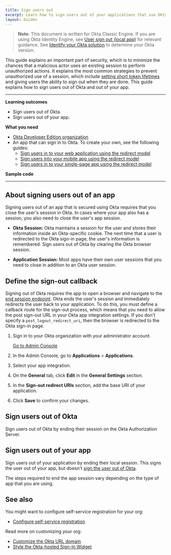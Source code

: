 ```yaml
---
title: Sign users out
excerpt: Learn how to sign users out of your applications that use Okta's APIs.
layout: Guides
---
```


> **Note**: This document is written for Okta Classic Engine. If you are using Okta Identity Engine, see [User sign out (local app)](/docs/guides/oie-embedded-sdk-use-case-basic-sign-out/-/main/) for relevant guidance. See [Identify your Okta solution](https://help.okta.com/okta_help.htm?type=oie&id=ext-oie-version) to determine your Okta version.

This guide explains an important part of security, which is to minimize the chances that a malicious actor uses an existing session to perform unauthorized actions. It explains the most common strategies to prevent unauthorized use of a session, which include [setting short token lifetimes](/docs/guides/configure-access-policy/main/#configure-a-custom-access-token-lifetime-per-client) and giving users the ability to sign out when they are done. This guide explains how to sign users out of Okta and out of your app.

---

**Learning outcomes**

* Sign users out of Okta.
* Sign users out of your app.

**What you need**

* [Okta Developer Edition organization](https://developer.okta.com/signup)
* An app that can sign in to Okta. To create your own, see the following guides:
  * [Sign users in to your web application using the redirect model](/docs/guides/sign-into-web-app-redirect/)
  * [Sign users into your mobile app using the redirect model](/docs/guides/sign-into-mobile-app-redirect/)
  * [Sign users in to your single-page app using the redirect model](/docs/guides/sign-into-spa-redirect/)

**Sample code**

<StackSelector snippet="samplecode" noSelector/>

---

## About signing users out of an app

Signing users out of an app that is secured using Okta requires that you close the user's session in Okta. In cases where your app also has a session, you also need to close the user's app session.

* **Okta Session:** Okta maintains a session for the user and stores their information inside an Okta-specific cookie. The next time that a user is redirected to the Okta sign-in page, the user's information is remembered. Sign users out of Okta by clearing the Okta browser session.

* **Application Session:** Most apps have their own user sessions that you need to close in addition to an Okta user session.

## Define the sign-out callback

Signing out of Okta requires the app to open a browser and navigate to the [end session endpoint](/docs/references/api/oidc/#logout). Okta ends the user's session and immediately redirects the user back to your application. To do this, you must define a callback route for the sign-out process, which means that you need to allow the post sign-out URL in your Okta app integration settings. If you don't specify a `post_logout_redirect_uri`, then the browser is redirected to the Okta sign-in page.

1. Sign in to your Okta organization with your administrator account.

    <a href="https://developer.okta.com/login" target="_blank" class="Button--blue">Go to Admin Console</a>

1. In the Admin Console, go to **Applications** > **Applications**.
1. Select your app integration.
1. On the **General** tab, click **Edit** in the **General Settings** section.
1. In the **Sign-out redirect URIs** section, add the base URI of your application.

    <StackSelector snippet="addbaseuri" noSelector/>
1. Click **Save** to confirm your changes.

## Sign users out of Okta

Sign users out of Okta by ending their session on the Okta Authorization Server.

<StackSelector snippet="remotesignout" noSelector/>

## Sign users out of your app

Sign users out of your application by ending their local session. This signs the user out of your app, but doesn't [sign the user out of Okta](#sign-users-out-of-okta).

The steps required to end the app session vary depending on the type of app that you are using.

<!-- Future content: and discarding the tokens Okta created when the user signed in. -->

<StackSelector snippet="localsignout" noSelector/>

## See also

You might want to configure self-service registration for your org:

* [Configure self-service registration](/docs/guides/set-up-self-service-registration/)

Read more on customizing your org:

* [Customize the Okta URL domain](/docs/guides/custom-url-domain/)
* [Style the Okta-hosted Sign-In Widget](/docs/guides/custom-widget/main/#style-the-okta-hosted-sign-in-widget)